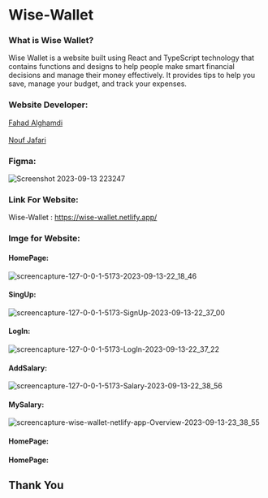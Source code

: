 # Wise-Wallet

### What is Wise Wallet?

Wise Wallet is a website built using React and TypeScript technology that contains functions and designs to help people make smart financial decisions and manage their money effectively. It provides tips to help you save, manage your budget, and track your expenses.

### Website Developer:

<a href="https://github.com/fahadssgg">Fahad Alghamdi</a> <br/>                                       
<a href="https://github.com/noufjafari">Nouf Jafari</a>

### Figma:

![Screenshot 2023-09-13 223247](https://github.com/fahadssgg/Finel-project/assets/107389887/4dcc3ef4-d63a-421c-91a3-69d60dabf11a)

### Link For Website:
Wise-Wallet : <a href="https://wise-wallet.netlify.app/"> https://wise-wallet.netlify.app/ </a>
### Imge for Website:
#### HomePage:
![screencapture-127-0-0-1-5173-2023-09-13-22_18_46](https://github.com/fahadssgg/Finel-project/assets/107389887/e394492d-025b-48f4-8186-df0114c8d909)
#### SingUp:
![screencapture-127-0-0-1-5173-SignUp-2023-09-13-22_37_00](https://github.com/fahadssgg/Finel-project/assets/107389887/0ce7eb1b-8126-429b-81e1-c4cebdd8ede1)
#### LogIn:
![screencapture-127-0-0-1-5173-LogIn-2023-09-13-22_37_22](https://github.com/fahadssgg/Finel-project/assets/107389887/8b232d04-c0c8-4a05-9825-a63101f55baa)
#### AddSalary:
![screencapture-127-0-0-1-5173-Salary-2023-09-13-22_38_56](https://github.com/fahadssgg/Finel-project/assets/107389887/ae22da55-7238-48b6-8c78-e01bc2a47dc5)
#### MySalary:
![screencapture-wise-wallet-netlify-app-Overview-2023-09-13-23_38_55](https://github.com/fahadssgg/Finel-project/assets/107389887/1cc70c56-d4b3-4a76-99de-8fdf65f21cbd)

#### HomePage:
#### HomePage:




## Thank You
